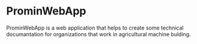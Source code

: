 # ProminWebApp
ProminWebApp is a web application that helps to create some technical documantation for organizations that work in agricultural machine bulding.
